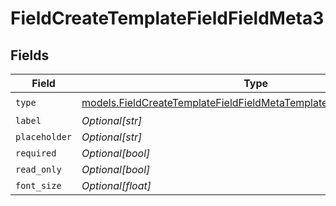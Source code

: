 # FieldCreateTemplateFieldFieldMeta3


## Fields

| Field                                                                                                                                            | Type                                                                                                                                             | Required                                                                                                                                         | Description                                                                                                                                      |
| ------------------------------------------------------------------------------------------------------------------------------------------------ | ------------------------------------------------------------------------------------------------------------------------------------------------ | ------------------------------------------------------------------------------------------------------------------------------------------------ | ------------------------------------------------------------------------------------------------------------------------------------------------ |
| `type`                                                                                                                                           | [models.FieldCreateTemplateFieldFieldMetaTemplatesFieldsResponseType](../models/fieldcreatetemplatefieldfieldmetatemplatesfieldsresponsetype.md) | :heavy_check_mark:                                                                                                                               | N/A                                                                                                                                              |
| `label`                                                                                                                                          | *Optional[str]*                                                                                                                                  | :heavy_minus_sign:                                                                                                                               | N/A                                                                                                                                              |
| `placeholder`                                                                                                                                    | *Optional[str]*                                                                                                                                  | :heavy_minus_sign:                                                                                                                               | N/A                                                                                                                                              |
| `required`                                                                                                                                       | *Optional[bool]*                                                                                                                                 | :heavy_minus_sign:                                                                                                                               | N/A                                                                                                                                              |
| `read_only`                                                                                                                                      | *Optional[bool]*                                                                                                                                 | :heavy_minus_sign:                                                                                                                               | N/A                                                                                                                                              |
| `font_size`                                                                                                                                      | *Optional[float]*                                                                                                                                | :heavy_minus_sign:                                                                                                                               | N/A                                                                                                                                              |